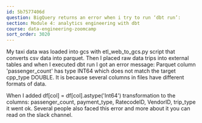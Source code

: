 ```yaml
---
id: 5b7577406d
question: BigQuery returns an error when i try to run ‘dbt run’:
section: Module 4: analytics engineering with dbt
course: data-engineering-zoomcamp
sort_order: 3020
---
```


My taxi data was loaded into gcs with etl_web_to_gcs.py script that converts csv data into parquet. Then I placed raw data trips into external tables and when I executed dbt run I got an error message: Parquet column 'passenger_count' has type INT64 which does not match the target cpp_type DOUBLE. It is because several columns in files have different formats of data.

When I added df[col] = df[col].astype('Int64') transformation to the columns: passenger_count, payment_type, RatecodeID, VendorID, trip_type it went ok. Several people also faced this error and more about it you can read on the slack channel.

